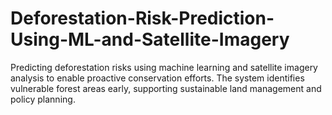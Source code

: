 # Deforestation-Risk-Prediction-Using-ML-and-Satellite-Imagery
Predicting deforestation risks using machine learning and satellite imagery analysis to enable proactive conservation efforts. The system identifies vulnerable forest areas early, supporting sustainable land management and policy planning.
